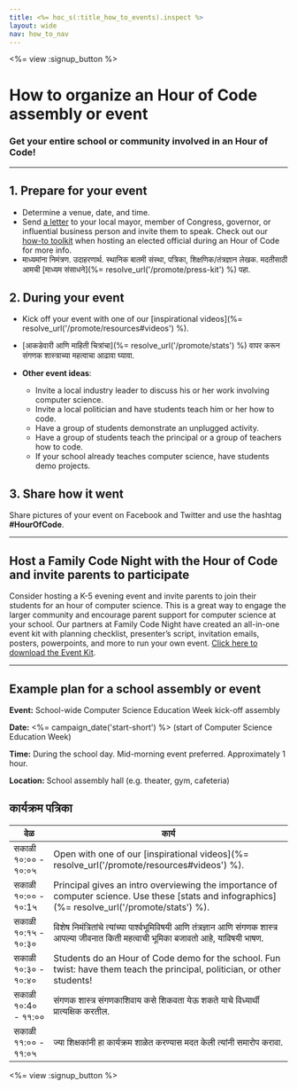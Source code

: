```yaml
---
title: <%= hoc_s(:title_how_to_events).inspect %>
layout: wide
nav: how_to_nav
---
```

<%= view :signup_button %>

# How to organize an Hour of Code assembly or event

### Get your entire school or community involved in an Hour of Code!

* * *

## 1. Prepare for your event

- Determine a venue, date, and time.
- Send [a letter](https://hourofcode.com/promote/resources#sample-emails) to your local mayor, member of Congress, governor, or influential business person and invite them to speak. Check out our [how-to toolkit](%=localized_file('/files/elected-official.pdf')%) when hosting an elected official during an Hour of Code for more info.
- माध्यमांना निमंत्रण. उदाहरणार्थ. स्थानिक बातमी संस्था, पत्रिका, शिक्षणिक/तंत्रज्ञान लेखक. मदतीसाठी आमची [माध्यम संसाधने](%= resolve_url('/promote/press-kit') %) पहा.

## 2. During your event

- Kick off your event with one of our [inspirational videos](%= resolve_url('/promote/resources#videos') %).
- [आकडेवारी आणि माहिती चित्रांचा](%= resolve_url('/promote/stats') %) वापर करून संगणक शास्त्राच्या महत्वाचा आढावा घ्यावा.   
      
    
- **Other event ideas**: 
    - Invite a local industry leader to discuss his or her work involving computer science.
    - Invite a local politician and have students teach him or her how to code.
    - Have a group of students demonstrate an unplugged activity.
    - Have a group of students teach the principal or a group of teachers how to code.
    - If your school already teaches computer science, have students demo projects.

## 3. Share how it went

Share pictures of your event on Facebook and Twitter and use the hashtag **#HourOfCode**.

* * *

## Host a Family Code Night with the Hour of Code and invite parents to participate

Consider hosting a K-5 evening event and invite parents to join their students for an hour of computer science. This is a great way to engage the larger community and encourage parent support for computer science at your school. Our partners at Family Code Night have created an all-in-one event kit with planning checklist, presenter’s script, invitation emails, posters, powerpoints, and more to run your own event. [Click here to download the Event Kit](http://www.familycodenight.org/DownloadCodeDotOrg.html).

* * *

## Example plan for a school assembly or event

**Event:** School-wide Computer Science Education Week kick-off assembly

**Date:** <%= campaign_date('start-short') %> (start of Computer Science Education Week)

**Time:** During the school day. Mid-morning event preferred. Approximately 1 hour.

**Location:** School assembly hall (e.g. theater, gym, cafeteria)

## कार्यक्रम पत्रिका

| वेळ                 | कार्य                                                                                                                                            |
| ------------------- | ------------------------------------------------------------------------------------------------------------------------------------------------ |
| सकाळी १०:०० - १०:०५ | Open with one of our [inspirational videos](%= resolve_url('/promote/resources#videos') %).                                                      |
| सकाळी १०:०० - १०:1५ | Principal gives an intro overviewing the importance of computer science. Use these [stats and infographics](%= resolve_url('/promote/stats') %). |
| सकाळी १०:१५ - १०:३० | विशेष निमंत्रितांचे त्यांच्या पार्श्वभूमिविषयी आणि तंत्रज्ञान आणि संगणक शास्त्र आपल्या जीवनात किती महत्वाची भूमिका बजावतो आहे, याविषयी भाषण.     |
| सकाळी १०:३० - १०:४० | Students do an Hour of Code demo for the school. Fun twist: have them teach the principal, politician, or other students!                        |
| सकाळी १०:4० - ११:०० | संगणक शास्त्र संगणकाशिवाय कसे शिकवता येऊ शकते याचे विध्यार्थी प्रात्यक्षिक करतील.                                                                |
| सकाळी ११:०० - ११:०५ | ज्या शिक्षकांनी हा कार्यक्रम शाळेत करण्यास मदत केली त्यांनी समारोप करावा.                                                                        |

<%= view :signup_button %>